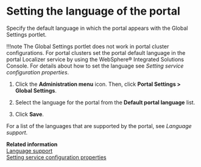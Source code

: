 # Setting the language of the portal

Specify the default language in which the portal appears with the Global Settings portlet.

!!!note
    The Global Settings portlet does not work in portal cluster configurations. For portal clusters set the portal default language in the portal Localizer service by using the WebSphere® Integrated Solutions Console. For details about how to set the language see *Setting service configuration properties*.

1.  Click the **Administration menu** icon. Then, click **Portal Settings > Global Settings**.

2.  Select the language for the portal from the **Default portal language** list.

3.  Click **Save**.


For a list of the languages that are supported by the portal, see *Language support*.

**Related information**  
[Language support](../../../extend_dx/development_tools/portal_admin_tools/language_support/index.md)<br>
[Setting service configuration properties](../config_portal_behavior/service_config_properties/index.md)